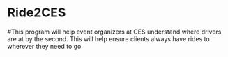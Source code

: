 # Ride2CES

#This program will help event organizers at CES understand where drivers are at by the second. This will help ensure clients always have rides to wherever they need to go
